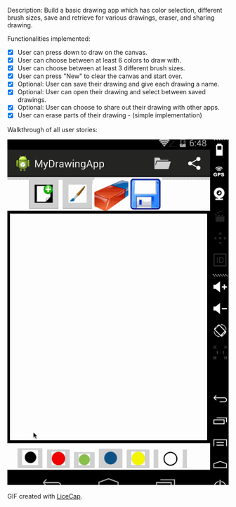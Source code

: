Description: Build a basic drawing app which has color selection, different brush sizes, save and retrieve for various drawings, eraser, and sharing drawing.

Functionalities implemented:

 * [x] User can press down to draw on the canvas.
 * [x] User can choose between at least 6 colors to draw with.
 * [x] User can choose between at least 3 different brush sizes.
 * [x] User can press "New" to clear the canvas and start over.
 * [x] Optional: User can save their drawing and give each drawing a name.
 * [x] Optional: User can open their drawing and select between saved drawings.
 * [x] Optional: User can choose to share out their drawing with other apps.
 * [x] User can erase parts of their drawing - (simple implementation)

Walkthrough of all user stories:

![Video Walkthrough](MyDrawingApp_walkthrough.gif)

GIF created with [LiceCap](http://www.cockos.com/licecap/).

